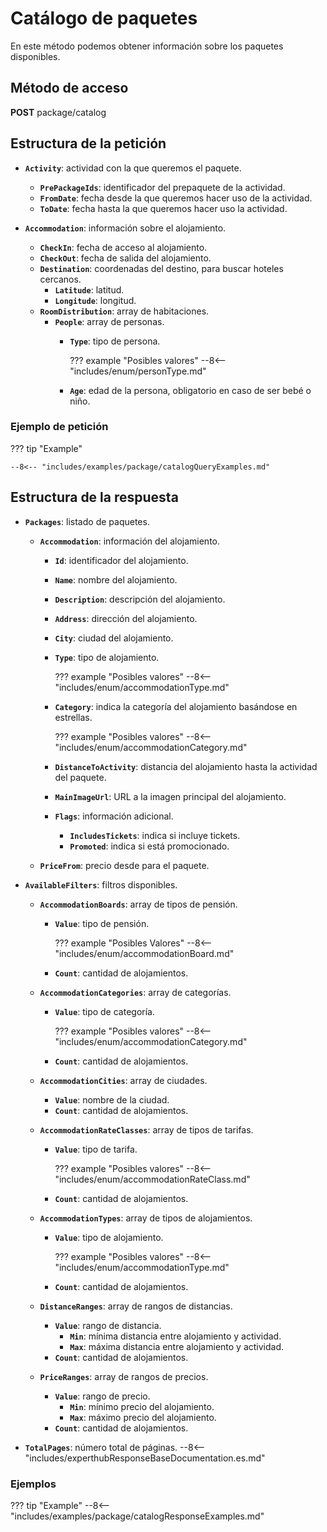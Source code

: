 # Catálogo de paquetes

En este método podemos obtener información sobre los paquetes disponibles.

## Método de acceso

**POST** package/catalog

## Estructura de la petición

- **``Activity``**: actividad con la que queremos el paquete.
    - **``PrePackageIds``**: identificador del prepaquete de la actividad.
    - **``FromDate``**: fecha desde la que queremos hacer uso de la actividad.
    - **``ToDate``**: fecha hasta la que queremos hacer uso la actividad.

- **``Accommodation``**: información sobre el alojamiento.
    - **``CheckIn``**: fecha de acceso al alojamiento.
    - **``CheckOut``**: fecha de salida del alojamiento.
    - **``Destination``**: coordenadas del destino, para buscar hoteles cercanos.
        - **``Latitude``**: latitud.
        - **``Longitude``**: longitud.
    - **``RoomDistribution``**: array de habitaciones.
        - **`People`**: array de personas.
            - **``Type``**: tipo de persona.

                ??? example "Posibles valores"
                    --8<-- "includes/enum/personType.md"

            - **``Age``**: edad de la persona, obligatorio en caso de ser bebé o niño.


### Ejemplo de petición

??? tip "Example"

    --8<-- "includes/examples/package/catalogQueryExamples.md"

## Estructura de la respuesta

- **``Packages``**: listado de paquetes.
    - **``Accommodation``**: información del alojamiento.
        - **``Id``**: identificador del alojamiento.
        - **``Name``**: nombre del alojamiento.
        - **`Description`**: descripción del alojamiento.
        - **``Address``**: dirección del alojamiento.
        - **``City``**: ciudad del alojamiento.
        - **``Type``**: tipo de alojamiento.

            ??? example "Posibles valores"
                --8<-- "includes/enum/accommodationType.md"

        - **``Category``**: indica la categoría del alojamiento basándose en estrellas.

            ??? example "Posibles valores"
                --8<-- "includes/enum/accommodationCategory.md"

        - **``DistanceToActivity``**: distancia del alojamiento hasta la actividad del paquete.
        - **`MainImageUrl`**: URL a la imagen principal del alojamiento.
        - **`Flags`**: información adicional.
            - **`IncludesTickets`**: indica si incluye tickets.
            - **`Promoted`**: indica si está promocionado.

    - **``PriceFrom``**: precio desde para el paquete.

- **``AvailableFilters``**: filtros disponibles.
    - **``AccommodationBoards``**: array de tipos de pensión.
        - **``Value``**: tipo de pensión.

            ??? example "Posibles Valores"
                --8<-- "includes/enum/accommodationBoard.md"

        - **``Count``**: cantidad de alojamientos.

    - **``AccommodationCategories``**: array de categorías.
        - **``Value``**: tipo de categoría.

            ??? example "Posibles valores"
                --8<-- "includes/enum/accommodationCategory.md"

        - **``Count``**: cantidad de alojamientos.

    - **``AccommodationCities``**: array de ciudades.
        - **``Value``**: nombre de la ciudad.
        - **``Count``**: cantidad de alojamientos.

    - **``AccommodationRateClasses``**: array de tipos de tarifas.
        - **``Value``**: tipo de tarifa.

            ??? example "Posibles valores"
                --8<-- "includes/enum/accommodationRateClass.md"

        - **``Count``**: cantidad de alojamientos.

    - **``AccommodationTypes``**: array de tipos de alojamientos.
        - **``Value``**: tipo de alojamiento.

            ??? example "Posibles valores"
                --8<-- "includes/enum/accommodationType.md"

        - **``Count``**: cantidad de alojamientos.

    - **``DistanceRanges``**: array de rangos de distancias.
        - **``Value``**: rango de distancia.
            - **``Min``**: mínima distancia entre alojamiento y actividad.
            - **``Max``**: máxima distancia entre alojamiento y actividad.
        - **``Count``**: cantidad de alojamientos.

    - **``PriceRanges``**: array de rangos de precios.
        - **``Value``**: rango de precio.
            - **``Min``**: mínimo precio del alojamiento.
            - **``Max``**: máximo precio del alojamiento.
        - **``Count``**: cantidad de alojamientos.

- **``TotalPages``**: número total de páginas.
--8<-- "includes/experthubResponseBaseDocumentation.es.md"

### Ejemplos

??? tip "Example"
    --8<-- "includes/examples/package/catalogResponseExamples.md"
